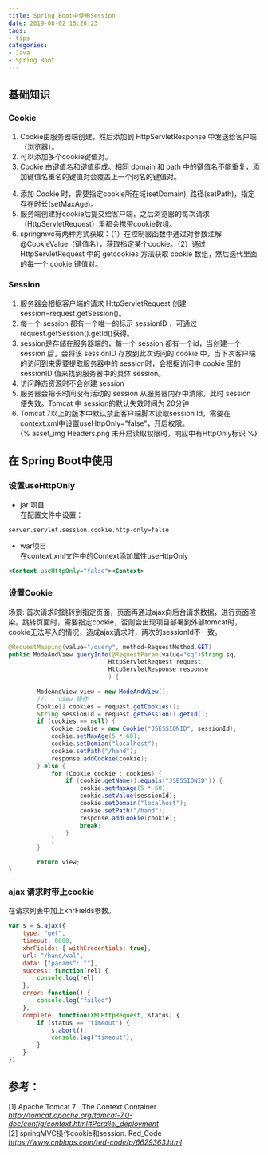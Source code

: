 ```yaml
---
title: Spring Boot中使用Session
date: 2019-08-02 15:26:23
tags:
- tips
categories:
- Java
- Spring Boot
---
```


## 基础知识  
### Cookie  
1. Cookie由服务器端创建，然后添加到 HttpServletResponse 中发送给客户端（浏览器）。  
2. 可以添加多个cookie键值对。  
3. Cookie 由键值名和键值组成。相同 domain 和 path 中的键值名不能重复，添加键值名重名的键值对会覆盖上一个同名的键值对。
<!------------------------------------------more ------------------------------->
4. 添加 Cookie 时，需要指定cookie所在域(setDomain), 路径(setPath)，指定存在时长(setMaxAge)。  
5. 服务端创建好cookie后提交给客户端，之后浏览器的每次请求（HttpServletRequest）里都会携带cookie数组。  
6. springmvc有两种方式获取：（1）在控制器函数中通过对参数注解@CookieValue（键值名），获取指定某个cookie。（2）通过 HttpServletRequest 中的 getcookies 方法获取 cookie 数组，然后迭代里面的每一个 cookie 键值对。

### Session  
1. 服务器会根据客户端的请求 HttpServletRequest 创建 session=request.getSession()。  
2. 每一个 session 都有一个唯一的标示 sessionID ，可通过 request.getSession().getId()获得。  
3. session是存储在服务器端的，每一个 session 都有一个id，当创建一个 session 后，会将该 sessionID 存放到此次访问的 cookie 中，当下次客户端的访问到来需要提取服务器中的 session时，会根据访问中 cookie 里的 sessionID 值来找到服务器中的具体 session。  
4. 访问静态资源时不会创建 session  
5. 服务器会把长时间没有活动的 session 从服务器内存中清除，此时 session 便失效。Tomcat 中 session的默认失效时间为 20分钟  
6. Tomcat 7以上的版本中默认禁止客户端脚本读取session Id，需要在context.xml中设置useHttpOnly="false"，开启权限。  
{% asset_img Headers.png 未开启读取权限时，响应中有HttpOnly标识 %}

## 在 Spring Boot中使用  
### 设置useHttpOnly  
- jar 项目  
在配置文件中设置：
```properties
server.servlet.session.cookie.http-only=false
```
- war项目  
在context.xml文件中的Context添加属性useHttpOnly
```xml
<Context useHttpOnly="false"><Context>
```
### 设置Cookie  
场景: 首次请求时跳转到指定页面，页面再通过ajax向后台请求数据，进行页面渲染。跳转页面时，需要指定cookie，否则会出现项目部署到外部tomcat时，cookie无法写入的情况，造成ajax请求时，两次的sessionId不一致。
```java
@RequestMapping(value="/query", method=RequestMethod.GET)
public ModeAndView queryInfo(@RequestParam(value="sq")String sq,
                            HttpServletRequest request,
                            HttpServletResponse response
                            ) {
        
        ModeAndView view = new ModeAndView();
        //... view 操作
        Cookie[] cookies = request.getCookies();
        String sessionId = request.getSession().getId();
        if (cookies == null) {
            Cookie cookie = new Cookie("JSESSIONID", sessionId);
            cookie.setMaxAge(5 * 60);
            cookie.setDomian("localhost");
            cookie.setPath("/hand");
            response.addCookie(cookie);
        } else {
            for (Cookie cookie : cookies) {
                if (cookie.getName().equals("JSESSIONID")) {
                    cookie.setMaxAge(5 * 60);
                    cookie.setValue(sessionId);
                    cookie.setDomain("localhost");
                    cookie.setPath("/hand");
                    response.addCookie(cookie);
                    break;
                }
            }
        }

        return view;
}
```
### ajax 请求时带上cookie  
在请求列表中加上xhrFields参数。  
```js
var s = $.ajax({
    type: "get",
    timeout: 8000,
    xhrFields: { withCredentials: true},
    url: "/hand/val",
    data: {"params": ""},
    success: function(rel) {
        console.log(rel)
    },
    error: function() {
        console.log("failed")
    },
    complete: function(XMLHttpRequest, status) {
        if (status == "timeout") {
            s.abort();
            console.log("timeout");
        }
    }
})
```
## 参考：  
[1] Apache Tomcat 7 . The Context Container  *http://tomcat.apache.org/tomcat-7.0-doc/config/context.html#Parallel_deployment*  
[2] springMVC操作cookie和session. Red_Code *https://www.cnblogs.com/red-code/p/6629363.html*
